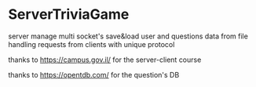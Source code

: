 # ServerTriviaGame
server manage multi socket's
save&load user and questions data from file
handling requests from clients with unique protocol

thanks to https://campus.gov.il/ for the server-client course<div>thanks to https://opentdb.com/ for the question's DB
